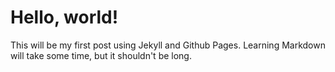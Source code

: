 # Hello, world!

This will be my first post using Jekyll and Github Pages. Learning Markdown will take some time, but it shouldn't be long.
